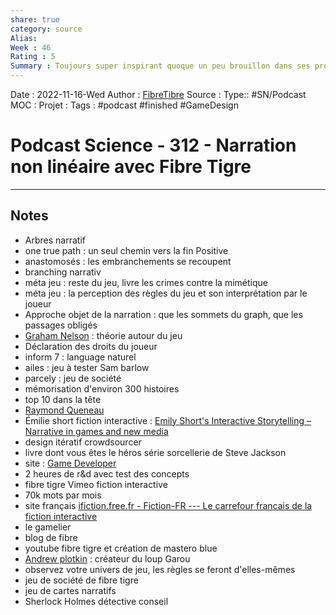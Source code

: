 ```yaml
---
share: true 
category: source
Alias:
Week : 46
Rating : 5
Summary : Toujours super inspirant quoque un peu brouillon dans ses propos. En plus il parle de Melville donc content :)
---
```

Date : 2022-11-16-Wed
Author : [FibreTibre](FibreTibre.md)
Source : 
Type:: #SN/Podcast 
MOC :
Projet : 
Tags : #podcast #finished  #GameDesign 

# Podcast Science - 312 - Narration non linéaire avec Fibre Tigre


***

## Notes


- Arbres narratif
- one true path : un seul chemin vers la fin  Positive
- anastomosés : les embranchements se recoupent 
- branching narrativ 
- méta jeu : reste du jeu, livre les crimes contre la mimétique
- méta jeu : la perception des règles du jeu et son interprétation par le joueur 
- Approche objet de la narration : que les sommets du graph, que les passages obligés 
- [Graham Nelson](Graham%20Nelson.md) : théorie autour du jeu 
- Déclaration des droits du joueur
- inform 7 : language naturel
- ailes : jeu à tester Sam barlow
- parcely : jeu de société 
- mémorisation d'environ 300 histoires
- top 10 dans la tête 
- [Raymond Queneau](Raymond%20Queneau.md)
- Émilie short fiction interactive : [Emily Short's Interactive Storytelling – Narrative in games and new media](https://www.google.com/url?q=https://emshort.blog/&sa=U&ved=2ahUKEwiw7s2B4rD7AhVmVfEDHZByBXEQFnoECAMQAg&usg=AOvVaw0YLZjHbDeDXPQpoibVuR2i)
- design itératif crowdsourcer 
- livre dont vous êtes le héros série sorcellerie de Steve Jackson 
- site : [Game Developer](https://www.gamedeveloper.com/)
- 2 heures de r&d avec test des concepts 
- fibre tigre Vimeo fiction interactive 
- 70k mots par mois
- site français [ifiction.free.fr - Fiction-FR --- Le carrefour francais de la fiction interactive](http://ifiction.free.fr/)
- le gamelier 
- blog de fibre 
- youtube fibre tigre et création de mastero blue
- [Andrew plotkin](./people/Andrew%20plotkin.md) : créateur du loup Garou
- observez votre univers de jeu, les règles se feront d'elles-mêmes
- jeu de société de fibre tigre 
- jeu de cartes narratifs 
- Sherlock Holmes détective conseil



